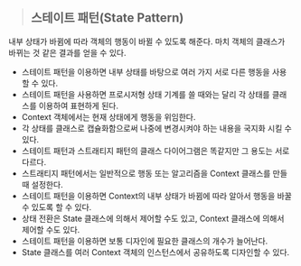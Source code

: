 > ## 스테이트 패턴(State Pattern)
내부 상태가 바뀜에 따라 객체의 행동이 바뀔 수 있도록 해준다. 마치 객체의 클래스가 바뀌는 것 같은 결과를 얻을 수 있다.

+ 스테이트 패턴을 이용하면 내부 상태를 바탕으로 여러 가지 서로 다른 행동을 사용할 수 있다.
+ 스테이트 패턴을 사용하면 프로시저형 상태 기계를 쓸 때와는 달리 각 상태를 클래스를 이용하여 표현하게 된다.
+ Context 객체에서는 현재 상태에게 행동을 위임한다.
+ 각 상태를 클래스로 캡슐화함으로써 나중에 변경시켜야 하는 내용을 국지화 시킬 수 있다.
+ 스테이트 패턴과 스트래티지 패턴의 클래스 다이어그램은 똑같지만 그 용도는 서로 다르다.
+ 스트래티지 패턴에서는 일반적으로 행동 또는 알고리즘을 Context 클래스를 만들 때 설정한다.
+ 스테이트 패턴을 이용하면 Context의 내부 상태가 바뀜에 따라 알아서 행동을 바꿀 수 있도록 할 수 있다.
+ 상태 전환은 State 클래스에 의해서 제어할 수도 있고, Context 클래스에 의해서 제어할 수도 있다.
+ 스테이트 패턴을 이용하면 보통 디자인에 필요한 클래스의 개수가 늘어난다.
+ State 클래스를 여러 Context 객체의 인스턴스에서 공유하도록 디자인할 수 있다.
